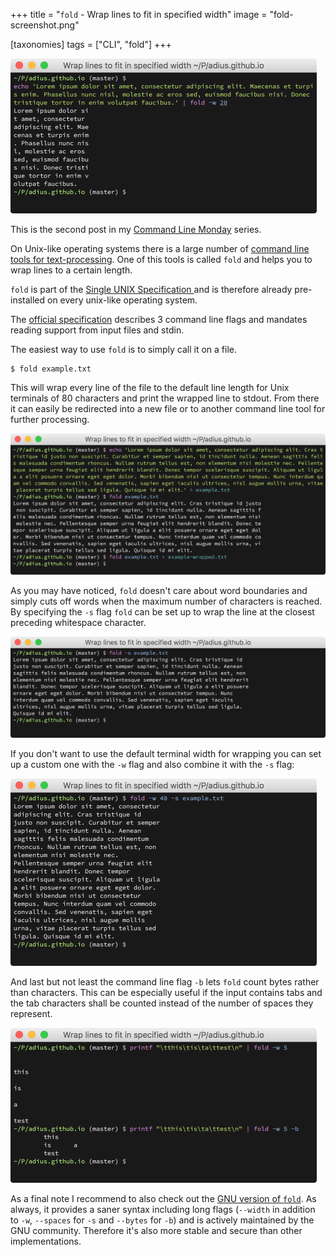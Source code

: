 +++
title = "<code>fold</code> - Wrap lines to fit in specified width"
image = "fold-screenshot.png"

[taxonomies]
tags = ["CLI", "fold"]
+++

![Screenshot of command line execution of `fold`](fold-screenshot.png)

This is the second post in my
[Command Line Monday](/command-line-monday) series.

On Unix-like operating systems there is a large number of
[command line tools for text-processing](
   https://en.wikipedia.org/wiki/List_of_Unix_commands).
One of this tools is called `fold` and helps you to wrap
lines to a certain length.

`fold` is part of the
[Single UNIX Specification
](https://en.wikipedia.org/wiki/Single_UNIX_Specification)
and is therefore already pre-installed on every
unix-like operating system.

The [official specification](
   http://pubs.opengroup.org/onlinepubs/9699919799/utilities/fold.html)
describes 3 command line flags and mandates reading support
from input files and stdin.

The easiest way to use `fold` is to simply call it on a file.

```shell
$ fold example.txt
```

This will wrap every line of the file
to the default line length for Unix terminals of 80 characters
and print the wrapped line to stdout.
From there it can easily be redirected into a new file or
to another command line tool for further processing.

![Screenshot of command line output of `fold example.txt`](
   fold-file-screenshot.png)

As you may have noticed, `fold` doesn't care about word boundaries and simply
cuts off words when the maximum number of characters is reached.
By specifying the `-s` flag `fold` can be set up to wrap the line
at the closest preceding whitespace character.

![Screenshot of command line output of `fold -s example.txt`](
   fold-file-spaces-screenshot.png)

If you don't want to use the default terminal width for wrapping
you can set up a custom one with the `-w` flag and
also combine it with the `-s` flag:

![Screenshot of command line output of `fold -w 40 -s example.txt`](
   fold-file-40-spaces-screenshot.png)

And last but not least the command line flag `-b` lets `fold` count
bytes rather than characters.
This can be especially useful if the input contains tabs
and the tab characters shall be counted instead of the number of spaces they
represent.

![Screenshot of command line output of `fold` with `-b` flag](
   fold-file-bytes-screenshot.png)


As a final note I recommend to also check out the
[GNU version of `fold`](
  https://www.gnu.org/software/coreutils/manual/coreutils.html#fold-invocation).
As always, it provides a saner syntax including long flags
(`--width` in addition to `-w`, `--spaces` for `-s` and `--bytes` for `-b`)
and is actively maintained by the GNU community.
Therefore it's also more stable and secure than other implementations.
